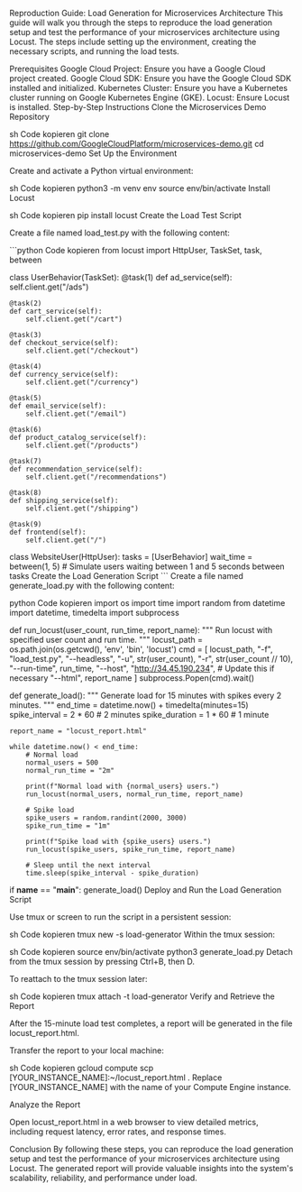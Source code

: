 Reproduction Guide: Load Generation for Microservices Architecture
This guide will walk you through the steps to reproduce the load generation setup and test the performance of your microservices architecture using Locust. The steps include setting up the environment, creating the necessary scripts, and running the load tests.

Prerequisites
Google Cloud Project: Ensure you have a Google Cloud project created.
Google Cloud SDK: Ensure you have the Google Cloud SDK installed and initialized.
Kubernetes Cluster: Ensure you have a Kubernetes cluster running on Google Kubernetes Engine (GKE).
Locust: Ensure Locust is installed.
Step-by-Step Instructions
Clone the Microservices Demo Repository

sh
Code kopieren
git clone https://github.com/GoogleCloudPlatform/microservices-demo.git
cd microservices-demo
Set Up the Environment

Create and activate a Python virtual environment:

sh
Code kopieren
python3 -m venv env
source env/bin/activate
Install Locust

sh
Code kopieren
pip install locust
Create the Load Test Script

Create a file named load_test.py with the following content:

\```python
Code kopieren
from locust import HttpUser, TaskSet, task, between

class UserBehavior(TaskSet):
    @task(1)
    def ad_service(self):
        self.client.get("/ads")

    @task(2)
    def cart_service(self):
        self.client.get("/cart")

    @task(3)
    def checkout_service(self):
        self.client.get("/checkout")

    @task(4)
    def currency_service(self):
        self.client.get("/currency")

    @task(5)
    def email_service(self):
        self.client.get("/email")

    @task(6)
    def product_catalog_service(self):
        self.client.get("/products")

    @task(7)
    def recommendation_service(self):
        self.client.get("/recommendations")

    @task(8)
    def shipping_service(self):
        self.client.get("/shipping")

    @task(9)
    def frontend(self):
        self.client.get("/")

class WebsiteUser(HttpUser):
    tasks = [UserBehavior]
    wait_time = between(1, 5)  # Simulate users waiting between 1 and 5 seconds between tasks
Create the Load Generation Script
\```
Create a file named generate_load.py with the following content:

python
Code kopieren
import os
import time
import random
from datetime import datetime, timedelta
import subprocess

def run_locust(user_count, run_time, report_name):
    """
    Run locust with specified user count and run time.
    """
    locust_path = os.path.join(os.getcwd(), 'env', 'bin', 'locust')
    cmd = [
        locust_path,
        "-f", "load_test.py",
        "--headless",
        "-u", str(user_count),
        "-r", str(user_count // 10),
        "--run-time", run_time,
        "--host", "http://34.45.190.234",  # Update this if necessary
        "--html", report_name
    ]
    subprocess.Popen(cmd).wait()

def generate_load():
    """
    Generate load for 15 minutes with spikes every 2 minutes.
    """
    end_time = datetime.now() + timedelta(minutes=15)
    spike_interval = 2 * 60  # 2 minutes
    spike_duration = 1 * 60  # 1 minute

    report_name = "locust_report.html"

    while datetime.now() < end_time:
        # Normal load
        normal_users = 500
        normal_run_time = "2m"

        print(f"Normal load with {normal_users} users.")
        run_locust(normal_users, normal_run_time, report_name)

        # Spike load
        spike_users = random.randint(2000, 3000)
        spike_run_time = "1m"

        print(f"Spike load with {spike_users} users.")
        run_locust(spike_users, spike_run_time, report_name)

        # Sleep until the next interval
        time.sleep(spike_interval - spike_duration)

if __name__ == "__main__":
    generate_load()
Deploy and Run the Load Generation Script

Use tmux or screen to run the script in a persistent session:

sh
Code kopieren
tmux new -s load-generator
Within the tmux session:

sh
Code kopieren
source env/bin/activate
python3 generate_load.py
Detach from the tmux session by pressing Ctrl+B, then D.

To reattach to the tmux session later:

sh
Code kopieren
tmux attach -t load-generator
Verify and Retrieve the Report

After the 15-minute load test completes, a report will be generated in the file locust_report.html.

Transfer the report to your local machine:

sh
Code kopieren
gcloud compute scp [YOUR_INSTANCE_NAME]:~/locust_report.html .
Replace [YOUR_INSTANCE_NAME] with the name of your Compute Engine instance.

Analyze the Report

Open locust_report.html in a web browser to view detailed metrics, including request latency, error rates, and response times.

Conclusion
By following these steps, you can reproduce the load generation setup and test the performance of your microservices architecture using Locust. The generated report will provide valuable insights into the system's scalability, reliability, and performance under load.







